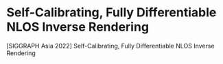 # Self-Calibrating, Fully Differentiable NLOS Inverse Rendering
[SIGGRAPH Asia 2022] Self-Calibrating, Fully Differentiable NLOS Inverse Rendering
